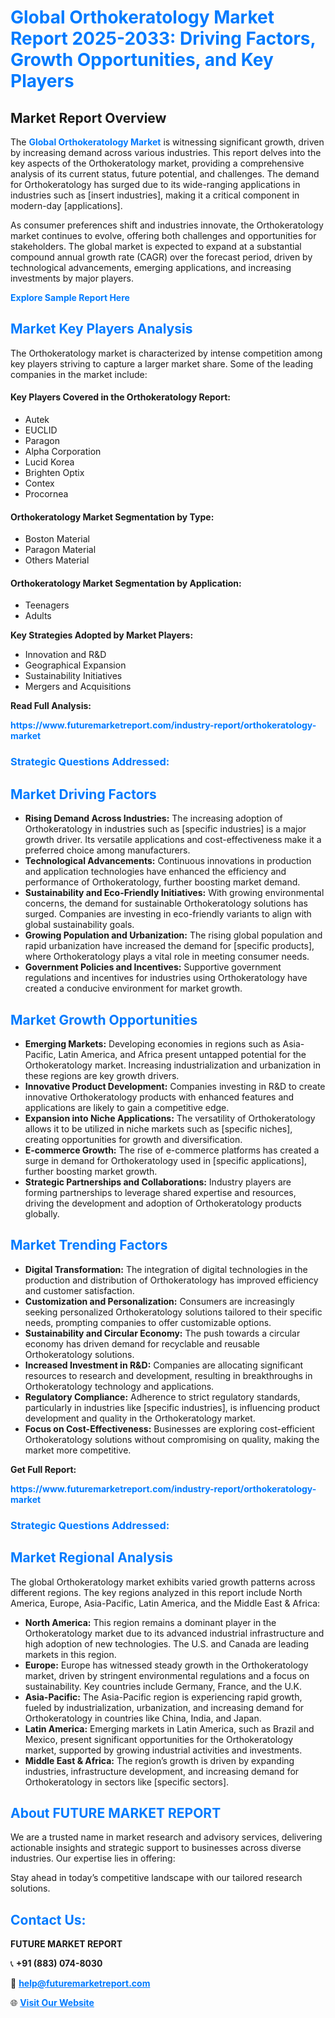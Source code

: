 <h1 style="color: #007BFF;">Global Orthokeratology Market Report 2025-2033: Driving Factors, Growth Opportunities, and Key Players</h1>

<section id="overview">
<h2>Market Report Overview</h2>
<p>The <a href="https://www.futuremarketreport.com/industry-report/orthokeratology-market" style="color: #007BFF; text-decoration: none;"><strong>Global Orthokeratology Market</strong></a> is witnessing significant growth, driven by increasing demand across various industries. This report delves into the key aspects of the Orthokeratology market, providing a comprehensive analysis of its current status, future potential, and challenges. The demand for Orthokeratology has surged due to its wide-ranging applications in industries such as [insert industries], making it a critical component in modern-day [applications].</p>
<p>As consumer preferences shift and industries innovate, the Orthokeratology market continues to evolve, offering both challenges and opportunities for stakeholders. The global market is expected to expand at a substantial compound annual growth rate (CAGR) over the forecast period, driven by technological advancements, emerging applications, and increasing investments by major players.</p>
</section>

<section id="overview">
<p><a href="https://www.futuremarketreport.com/request-sample/reportId=27979" style="color: #007BFF; text-decoration: none;"><strong>Explore Sample Report Here</strong></a></p>
</section>

<section id="key-players">
<h2 style="color: #007BFF;">Market Key Players Analysis</h2>
<p>The Orthokeratology market is characterized by intense competition among key players striving to capture a larger market share. Some of the leading companies in the market include:</p>
<h4>Key Players Covered in the Orthokeratology Report:</h4>
<ul><li>Autek</li><li>EUCLID</li><li>Paragon</li><li>Alpha Corporation</li><li>Lucid Korea</li><li>Brighten Optix</li><li>Contex</li><li>Procornea</li></ul>
<h4>Orthokeratology Market Segmentation by Type:</h4>
<ul><li>Boston Material</li><li>Paragon Material</li><li>Others Material</li></ul>

<h4>Orthokeratology Market Segmentation by Application:</h4>
<ul><li>Teenagers</li><li>Adults</li></ul>
<p><strong>Key Strategies Adopted by Market Players:</strong></p>
<ul>
<li>Innovation and R&D</li>
<li>Geographical Expansion</li>
<li>Sustainability Initiatives</li>
<li>Mergers and Acquisitions</li>
</ul>
</section>

<section>
<p><strong>Read Full Analysis: </strong></p><a href="https://www.futuremarketreport.com/industry-report/orthokeratology-market" style="color: #007BFF; text-decoration: none;"><strong>https://www.futuremarketreport.com/industry-report/orthokeratology-market</strong></a>
<h3 style="color: #007BFF;">Strategic Questions Addressed:</h3>
</section>

<section id="driving-factors">
<h2 style="color: #007BFF;">Market Driving Factors</h2>
<ul>
<li><strong>Rising Demand Across Industries:</strong> The increasing adoption of Orthokeratology in industries such as [specific industries] is a major growth driver. Its versatile applications and cost-effectiveness make it a preferred choice among manufacturers.</li>
<li><strong>Technological Advancements:</strong> Continuous innovations in production and application technologies have enhanced the efficiency and performance of Orthokeratology, further boosting market demand.</li>
<li><strong>Sustainability and Eco-Friendly Initiatives:</strong> With growing environmental concerns, the demand for sustainable Orthokeratology solutions has surged. Companies are investing in eco-friendly variants to align with global sustainability goals.</li>
<li><strong>Growing Population and Urbanization:</strong> The rising global population and rapid urbanization have increased the demand for [specific products], where Orthokeratology plays a vital role in meeting consumer needs.</li>
<li><strong>Government Policies and Incentives:</strong> Supportive government regulations and incentives for industries using Orthokeratology have created a conducive environment for market growth.</li>
</ul>
</section>

<section id="growth-opportunities">
<h2 style="color: #007BFF;">Market Growth Opportunities</h2>
<ul>
<li><strong>Emerging Markets:</strong> Developing economies in regions such as Asia-Pacific, Latin America, and Africa present untapped potential for the Orthokeratology market. Increasing industrialization and urbanization in these regions are key growth drivers.</li>
<li><strong>Innovative Product Development:</strong> Companies investing in R&D to create innovative Orthokeratology products with enhanced features and applications are likely to gain a competitive edge.</li>
<li><strong>Expansion into Niche Applications:</strong> The versatility of Orthokeratology allows it to be utilized in niche markets such as [specific niches], creating opportunities for growth and diversification.</li>
<li><strong>E-commerce Growth:</strong> The rise of e-commerce platforms has created a surge in demand for Orthokeratology used in [specific applications], further boosting market growth.</li>
<li><strong>Strategic Partnerships and Collaborations:</strong> Industry players are forming partnerships to leverage shared expertise and resources, driving the development and adoption of Orthokeratology products globally.</li>
</ul>
</section>

<section id="trending-factors">
<h2 style="color: #007BFF;">Market Trending Factors</h2>
<ul>
<li><strong>Digital Transformation:</strong> The integration of digital technologies in the production and distribution of Orthokeratology has improved efficiency and customer satisfaction.</li>
<li><strong>Customization and Personalization:</strong> Consumers are increasingly seeking personalized Orthokeratology solutions tailored to their specific needs, prompting companies to offer customizable options.</li>
<li><strong>Sustainability and Circular Economy:</strong> The push towards a circular economy has driven demand for recyclable and reusable Orthokeratology solutions.</li>
<li><strong>Increased Investment in R&D:</strong> Companies are allocating significant resources to research and development, resulting in breakthroughs in Orthokeratology technology and applications.</li>
<li><strong>Regulatory Compliance:</strong> Adherence to strict regulatory standards, particularly in industries like [specific industries], is influencing product development and quality in the Orthokeratology market.</li>
<li><strong>Focus on Cost-Effectiveness:</strong> Businesses are exploring cost-efficient Orthokeratology solutions without compromising on quality, making the market more competitive.</li>
</ul>
</section>

<section>
<p><strong>Get Full Report: </strong></p><a href="https://www.futuremarketreport.com/industry-report/orthokeratology-market" style="color: #007BFF; text-decoration: none;"><strong>https://www.futuremarketreport.com/industry-report/orthokeratology-market</strong></a>
<h3 style="color: #007BFF;">Strategic Questions Addressed:</h3>
</section>


<section id="regional-analysis">
<h2 style="color: #007BFF;">Market Regional Analysis</h2>
<p>The global Orthokeratology market exhibits varied growth patterns across different regions. The key regions analyzed in this report include North America, Europe, Asia-Pacific, Latin America, and the Middle East & Africa:</p>
<ul>
<li><strong>North America:</strong> This region remains a dominant player in the Orthokeratology market due to its advanced industrial infrastructure and high adoption of new technologies. The U.S. and Canada are leading markets in this region.</li>
<li><strong>Europe:</strong> Europe has witnessed steady growth in the Orthokeratology market, driven by stringent environmental regulations and a focus on sustainability. Key countries include Germany, France, and the U.K.</li>
<li><strong>Asia-Pacific:</strong> The Asia-Pacific region is experiencing rapid growth, fueled by industrialization, urbanization, and increasing demand for Orthokeratology in countries like China, India, and Japan.</li>
<li><strong>Latin America:</strong> Emerging markets in Latin America, such as Brazil and Mexico, present significant opportunities for the Orthokeratology market, supported by growing industrial activities and investments.</li>
<li><strong>Middle East & Africa:</strong> The region’s growth is driven by expanding industries, infrastructure development, and increasing demand for Orthokeratology in sectors like [specific sectors].</li>
</ul>
</section>

<footer>
<h2 style="color: #007BFF;">About FUTURE MARKET REPORT</h2>
<p>We are a trusted name in market research and advisory services, delivering actionable insights and strategic support to businesses across diverse industries. Our expertise lies in offering:</p>

<p>Stay ahead in today’s competitive landscape with our tailored research solutions.</p>

<h2 style="color: #007BFF;">Contact Us:</h2>
<p><strong>FUTURE MARKET REPORT</strong></p>
<p>📞 <strong>+91 (883) 074-8030</strong></p>
<p>📧 <strong><a href="mailto:help@futuremarketreport.com" style="color: #007BFF;">help@futuremarketreport.com</a></strong></p>
<p>🌐 <strong><a href="https://www.futuremarketreport.com/" style="color: #007BFF;">Visit Our Website</a></strong></p>
</footer>